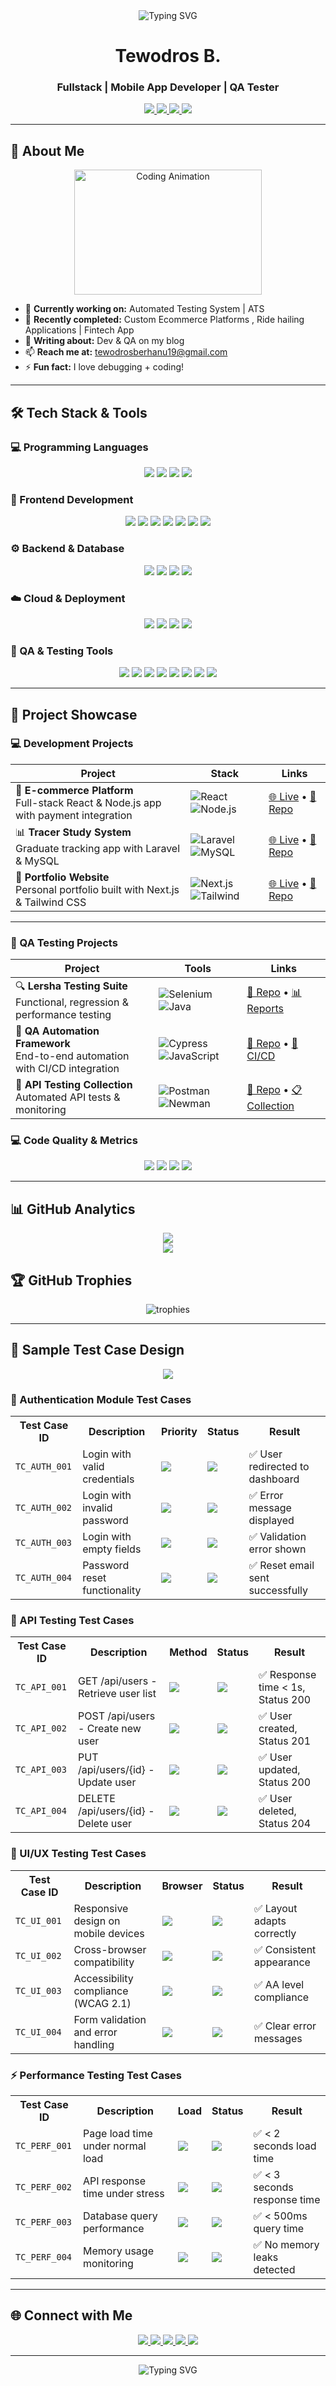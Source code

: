 <!-- Profile README -->

<div align="center">
  <img src="https://readme-typing-svg.herokuapp.com?font=Fira+Code&pause=1000&color=00D4FF&center=true&vCenter=true&width=600&lines=Hello+%F0%9F%91%8B;This+is+Tewodros+Berhanu;Software+Engineer;Fullstack+%7C+Mobile+App+Dev;QA+Tester;Welcome!" alt="Typing SVG" />
</div>


<h1 align="center">Tewodros B.</h1>
<h3 align="center">Fullstack | Mobile App Developer | QA Tester</h3>


 <!-- New -->

<div align="center">

  <!-- Email -->
  <a href="mailto:tewodrosberhanu19@gmail.com">
    <img src="https://img.shields.io/badge/Email-D14836?style=for-the-badge&logo=gmail&logoColor=white" />
  </a>

  <!-- LinkedIn -->
  <a href="https://linkedin.com/in/tewodros-berhanu-953750230/" target="_blank">
    <img src="https://img.shields.io/badge/LinkedIn-0A66C2?style=for-the-badge&logo=linkedin&logoColor=white" />
  </a>

  <!-- Phone -->
  <a href="tel:+251947087598">
    <img src="https://img.shields.io/badge/Phone-25D366?style=for-the-badge&logo=whatsapp&logoColor=white" />
  </a>

  <!-- Portfolio -->
  <a href="https://tewodrosberhanu.com" target="_blank">
    <img src="https://img.shields.io/badge/Portfolio-tewodrosberhanu.com-FF5733?style=for-the-badge&logo=firefox&logoColor=white" />
  </a>

</div>


 

---

## 🌟 About Me

<div align="center">
  <img src="https://github.com/tediyo/tediyo/blob/main/assets/coding.gif" width="300" height="200" alt="Coding Animation" />
</div>

- 🔭 **Currently working on:** Automated Testing System | ATS  
- 👯 **Recently completed:** Custom Ecommerce Platforms , Ride hailing Applications | Fintech App     
- 📝 **Writing about:** Dev & QA on my blog  
- 📫 **Reach me at:** tewodrosberhanu19@gmail.com
- ⚡ **Fun fact:** I love debugging  + coding! 

---

## 🛠️ Tech Stack & Tools

### 💻 Programming Languages
<div align="center">
  <img src="https://img.shields.io/badge/JavaScript-F7DF1E?style=for-the-badge&logo=javascript&logoColor=black" />
  <img src="https://img.shields.io/badge/TypeScript-007ACC?style=for-the-badge&logo=typescript&logoColor=white" />
  <img src="https://img.shields.io/badge/Java-ED8B00?style=for-the-badge&logo=java&logoColor=white" />
  <img src="https://img.shields.io/badge/PHP-777BB4?style=for-the-badge&logo=php&logoColor=white" />
</div>

### 🎨 Frontend Development
<div align="center">
  <img src="https://img.shields.io/badge/React-20232A?style=for-the-badge&logo=react&logoColor=61DAFB" />
  <img src="https://img.shields.io/badge/Next.js-000000?style=for-the-badge&logo=next.js&logoColor=white" />
  <img src="https://img.shields.io/badge/Vue.js-35495E?style=for-the-badge&logo=vue.js&logoColor=4FC08D" />
  <img src="https://img.shields.io/badge/HTML5-E34F26?style=for-the-badge&logo=html5&logoColor=white" />
  <img src="https://img.shields.io/badge/CSS3-1572B6?style=for-the-badge&logo=css3&logoColor=white" />
  <img src="https://img.shields.io/badge/Tailwind_CSS-38B2AC?style=for-the-badge&logo=tailwind-css&logoColor=white" />
  <img src="https://img.shields.io/badge/Bootstrap-563D7C?style=for-the-badge&logo=bootstrap&logoColor=white" />
</div>

### ⚙️ Backend & Database
<div align="center">
  <img src="https://img.shields.io/badge/Node.js-43853D?style=for-the-badge&logo=node.js&logoColor=white" />
  <img src="https://img.shields.io/badge/Laravel-FF2D20?style=for-the-badge&logo=laravel&logoColor=white" />
  <img src="https://img.shields.io/badge/MongoDB-4EA94B?style=for-the-badge&logo=mongodb&logoColor=white" />
  <img src="https://img.shields.io/badge/MySQL-00000F?style=for-the-badge&logo=mysql&logoColor=white" />
</div>

### ☁️ Cloud & Deployment
<div align="center">
  <img src="https://img.shields.io/badge/Netlify-00C7B7?style=for-the-badge&logo=netlify&logoColor=white" />
  <img src="https://img.shields.io/badge/Vercel-000000?style=for-the-badge&logo=vercel&logoColor=white" />
  
  <img src="https://img.shields.io/badge/AWS-232F3E?style=for-the-badge&logo=amazon-aws&logoColor=white" />
  <img src="https://img.shields.io/badge/000webhost-000000?style=for-the-badge&logo=000webhost&logoColor=white" />
</div>

### 🧪 QA & Testing Tools
<div align="center">
<img src="https://img.shields.io/badge/Selenium-43B02A?style=for-the-badge&logo=selenium&logoColor=white" />
<img src="https://img.shields.io/badge/Cypress-17202C?style=for-the-badge&logo=cypress&logoColor=white" />
<img src="https://img.shields.io/badge/Appium-000000?style=for-the-badge&logo=appium&logoColor=white" />
<img src="https://img.shields.io/badge/Postman-FF6C37?style=for-the-badge&logo=postman&logoColor=white" />
<img src="https://img.shields.io/badge/Newman-FF6C37?style=for-the-badge&logo=postman&logoColor=white" />
<img src="https://img.shields.io/badge/Playwright-000000?style=for-the-badge&logo=playwright&logoColor=white" />
<img src="https://img.shields.io/badge/k6-7D4799?style=for-the-badge&logo=k6&logoColor=white" />
<img src="https://img.shields.io/badge/Cucumber-4DC08C?style=for-the-badge&logo=cucumber&logoColor=white" />

</div>

---

## 🚀 Project Showcase  

### 💻 Development Projects  

<div align="center">

| Project | Stack | Links |
|---------|-------|-------|
| 🛒 **E-commerce Platform** <br/> Full-stack React & Node.js app with payment integration | ![React](https://img.shields.io/badge/React-20232A?style=for-the-badge&logo=react&logoColor=61DAFB) ![Node.js](https://img.shields.io/badge/Node.js-43853D?style=for-the-badge&logo=node.js&logoColor=white) | [🌐 Live](https://thedron16.netlify.app) • [📂 Repo](https://github.com/tediyo/ecommerce-platform) |
| 📊 **Tracer Study System** <br/> Graduate tracking app with Laravel & MySQL | ![Laravel](https://img.shields.io/badge/Laravel-FF2D20?style=for-the-badge&logo=laravel&logoColor=white) ![MySQL](https://img.shields.io/badge/MySQL-00000F?style=for-the-badge&logo=mysql&logoColor=white) | [🌐 Live](https://tracerbdr.000webhostapp.com/admin) • [📂 Repo](https://github.com/tediyo/tracer-study) |
| 🎨 **Portfolio Website** <br/> Personal portfolio built with Next.js & Tailwind CSS | ![Next.js](https://img.shields.io/badge/Next.js-000000?style=for-the-badge&logo=next.js&logoColor=white) ![Tailwind](https://img.shields.io/badge/Tailwind-38B2AC?style=for-the-badge&logo=tailwind-css&logoColor=white) | [🌐 Live](https://tediyo.github.io/portfolio) • [📂 Repo](https://github.com/tediyo/portfolio) |

</div>  

---

### 🧪 QA Testing Projects  

<div align="center">

| Project | Tools | Links |
|---------|-------|-------|
| 🔍 **Lersha Testing Suite** <br/> Functional, regression & performance testing | ![Selenium](https://img.shields.io/badge/Selenium-43B02A?style=for-the-badge&logo=selenium&logoColor=white) ![Java](https://img.shields.io/badge/Java-ED8B00?style=for-the-badge&logo=java&logoColor=white) | [📂 Repo](https://github.com/tediyo/lersha-testing) • [📊 Reports](https://github.com/tediyo/lersha-testing/blob/main/test-reports) |
| 🤖 **QA Automation Framework** <br/> End-to-end automation with CI/CD integration | ![Cypress](https://img.shields.io/badge/Cypress-17202C?style=for-the-badge&logo=cypress&logoColor=white) ![JavaScript](https://img.shields.io/badge/JavaScript-F7DF1E?style=for-the-badge&logo=javascript&logoColor=black) | [📂 Repo](https://github.com/tediyo/qa-automation-suite) • [🔄 CI/CD](https://github.com/tediyo/qa-automation-suite/actions) |
| 🔌 **API Testing Collection** <br/> Automated API tests & monitoring | ![Postman](https://img.shields.io/badge/Postman-FF6C37?style=for-the-badge&logo=postman&logoColor=white) ![Newman](https://img.shields.io/badge/Newman-FF6C37?style=for-the-badge&logo=postman&logoColor=white) | [📂 Repo](https://github.com/tediyo/api-testing-postman) • [📋 Collection](https://github.com/tediyo/api-testing-postman/blob/main/collection) |

</div>








### 💻 Code Quality & Metrics

<div align="center">
  <img src="https://img.shields.io/badge/Code%20Coverage-95%25-brightgreen?style=for-the-badge&logo=codecov&logoColor=white" />
  <img src="https://img.shields.io/badge/Code%20Quality-A%20Grade-green?style=for-the-badge&logo=sonarqube&logoColor=white" />
  <img src="https://img.shields.io/badge/Performance-Lighthouse%2095+-blue?style=for-the-badge&logo=lighthouse&logoColor=white" />
  <img src="https://img.shields.io/badge/Accessibility-WCAG%20AA-green?style=for-the-badge&logo=accessibility&logoColor=white" />
</div>

---

## 📊 GitHub Analytics

<div align="center">
  <img src="https://github-readme-activity-graph.vercel.app/graph?username=tediyo&theme=tokyo-night&hide_border=true&area=true&custom_title=My%20Contributions%20This%20Year&radius=16" />
</div> 

 <div align="center">
  <!-- <img src="https://github-readme-stats.vercel.app/api?username=tediyo&show_icons=true&count_private=true&include_all_commits=true&theme=tokyonight&hide_border=true&custom_title=My%20GitHub%20Stats" /> -->
  <img src="https://github-readme-streak-stats.herokuapp.com/?user=tediyo&theme=tokyonight&hide_border=true&stroke=0000&background=0D1117&ring=5BCDEC&fire=5BCDEC&currStreakNum=5BCDEC&sideNums=5BCDEC&currStreakLabel=5BCDEC&sideLabels=5BCDEC&dates=5BCDEC" />
</div>

<!-- <div align="center">
  <img src="https://raw.githubusercontent.com/tediyo/tediyo/main/github-metrics.svg" alt="GitHub Metrics" />
</div> -->
<!-- <div align="center">
  <img src="https://raw.githubusercontent.com/tediyo/tediyo/main/github-metrics.svg" alt="GitHub Metrics" />
</div> -->


<!-- <div align="center">
  <img src="https://github-readme-stats.vercel.app/api/top-langs?username=tediyo&show_icons=true&locale=en&layout=compact&theme=tokyonight&hide_border=true&custom_title=Most%20Used%20Languages&exclude=html,css,scss,markdown,json,yaml,xml,svg,tsx,jsx,less,sass,stylus,handlebars,ejs,htm,asp,aspx,php,blade" />
</div> -->

## 🏆 GitHub Trophies

<div align="center">
  <img src="https://github-profile-trophy.vercel.app/?username=tediyo&theme=radical&no-frame=false&no-bg=false&margin-w=4&row=2&column=4" alt="trophies" />
</div>

---

## 📝 Sample Test Case Design

<div align="center">
  <img src="https://img.shields.io/badge/Test%20Cases-Professional%20Format-blue?style=for-the-badge&logo=testcafe" />
</div>

### 🔐 Authentication Module Test Cases

<table align="center">
  <tr>
    <th>Test Case ID</th>
    <th>Description</th>
    <th>Priority</th>
    <th>Status</th>
    <th>Result</th>
  </tr>
  <tr>
    <td><code>TC_AUTH_001</code></td>
    <td>Login with valid credentials</td>
    <td><img src="https://img.shields.io/badge/Priority-High-red?style=flat-square" /></td>
    <td><img src="https://img.shields.io/badge/Status-Pass-brightgreen?style=flat-square" /></td>
    <td>✅ User redirected to dashboard</td>
  </tr>
  <tr>
    <td><code>TC_AUTH_002</code></td>
    <td>Login with invalid password</td>
    <td><img src="https://img.shields.io/badge/Priority-High-red?style=flat-square" /></td>
    <td><img src="https://img.shields.io/badge/Status-Pass-brightgreen?style=flat-square" /></td>
    <td>✅ Error message displayed</td>
  </tr>
  <tr>
    <td><code>TC_AUTH_003</code></td>
    <td>Login with empty fields</td>
    <td><img src="https://img.shields.io/badge/Priority-Medium-orange?style=flat-square" /></td>
    <td><img src="https://img.shields.io/badge/Status-Pass-brightgreen?style=flat-square" /></td>
    <td>✅ Validation error shown</td>
  </tr>
  <tr>
    <td><code>TC_AUTH_004</code></td>
    <td>Password reset functionality</td>
    <td><img src="https://img.shields.io/badge/Priority-Medium-orange?style=flat-square" /></td>
    <td><img src="https://img.shields.io/badge/Status-Pass-brightgreen?style=flat-square" /></td>
    <td>✅ Reset email sent successfully</td>
  </tr>
</table>

### 🔌 API Testing Test Cases

<table align="center">
  <tr>
    <th>Test Case ID</th>
    <th>Description</th>
    <th>Method</th>
    <th>Status</th>
    <th>Result</th>
  </tr>
  <tr>
    <td><code>TC_API_001</code></td>
    <td>GET /api/users - Retrieve user list</td>
    <td><img src="https://img.shields.io/badge/Method-GET-green?style=flat-square" /></td>
    <td><img src="https://img.shields.io/badge/Status-Pass-brightgreen?style=flat-square" /></td>
    <td>✅ Response time < 1s, Status 200</td>
  </tr>
  <tr>
    <td><code>TC_API_002</code></td>
    <td>POST /api/users - Create new user</td>
    <td><img src="https://img.shields.io/badge/Method-POST-blue?style=flat-square" /></td>
    <td><img src="https://img.shields.io/badge/Status-Pass-brightgreen?style=flat-square" /></td>
    <td>✅ User created, Status 201</td>
  </tr>
  <tr>
    <td><code>TC_API_003</code></td>
    <td>PUT /api/users/{id} - Update user</td>
    <td><img src="https://img.shields.io/badge/Method-PUT-yellow?style=flat-square" /></td>
    <td><img src="https://img.shields.io/badge/Status-Pass-brightgreen?style=flat-square" /></td>
    <td>✅ User updated, Status 200</td>
  </tr>
  <tr>
    <td><code>TC_API_004</code></td>
    <td>DELETE /api/users/{id} - Delete user</td>
    <td><img src="https://img.shields.io/badge/Method-DELETE-red?style=flat-square" /></td>
    <td><img src="https://img.shields.io/badge/Status-Pass-brightgreen?style=flat-square" /></td>
    <td>✅ User deleted, Status 204</td>
  </tr>
</table>

### 🎨 UI/UX Testing Test Cases

<table align="center">
  <tr>
    <th>Test Case ID</th>
    <th>Description</th>
    <th>Browser</th>
    <th>Status</th>
    <th>Result</th>
  </tr>
  <tr>
    <td><code>TC_UI_001</code></td>
    <td>Responsive design on mobile devices</td>
    <td><img src="https://img.shields.io/badge/Browser-Chrome-blue?style=flat-square" /></td>
    <td><img src="https://img.shields.io/badge/Status-Pass-brightgreen?style=flat-square" /></td>
    <td>✅ Layout adapts correctly</td>
  </tr>
  <tr>
    <td><code>TC_UI_002</code></td>
    <td>Cross-browser compatibility</td>
    <td><img src="https://img.shields.io/badge/Browser-Firefox-orange?style=flat-square" /></td>
    <td><img src="https://img.shields.io/badge/Status-Pass-brightgreen?style=flat-square" /></td>
    <td>✅ Consistent appearance</td>
  </tr>
  <tr>
    <td><code>TC_UI_003</code></td>
    <td>Accessibility compliance (WCAG 2.1)</td>
    <td><img src="https://img.shields.io/badge/Browser-All-green?style=flat-square" /></td>
    <td><img src="https://img.shields.io/badge/Status-Pass-brightgreen?style=flat-square" /></td>
    <td>✅ AA level compliance</td>
  </tr>
  <tr>
    <td><code>TC_UI_004</code></td>
    <td>Form validation and error handling</td>
    <td><img src="https://img.shields.io/badge/Browser-Edge-blue?style=flat-square" /></td>
    <td><img src="https://img.shields.io/badge/Status-Pass-brightgreen?style=flat-square" /></td>
    <td>✅ Clear error messages</td>
  </tr>
</table>

### ⚡ Performance Testing Test Cases

<table align="center">
  <tr>
    <th>Test Case ID</th>
    <th>Description</th>
    <th>Load</th>
    <th>Status</th>
    <th>Result</th>
  </tr>
  <tr>
    <td><code>TC_PERF_001</code></td>
    <td>Page load time under normal load</td>
    <td><img src="https://img.shields.io/badge/Load-100%20Users-green?style=flat-square" /></td>
    <td><img src="https://img.shields.io/badge/Status-Pass-brightgreen?style=flat-square" /></td>
    <td>✅ < 2 seconds load time</td>
  </tr>
  <tr>
    <td><code>TC_PERF_002</code></td>
    <td>API response time under stress</td>
    <td><img src="https://img.shields.io/badge/Load-1000%20Users-red?style=flat-square" /></td>
    <td><img src="https://img.shields.io/badge/Status-Pass-brightgreen?style=flat-square" /></td>
    <td>✅ < 3 seconds response time</td>
  </tr>
  <tr>
    <td><code>TC_PERF_003</code></td>
    <td>Database query performance</td>
    <td><img src="https://img.shields.io/badge/Load-500%20Concurrent-yellow?style=flat-square" /></td>
    <td><img src="https://img.shields.io/badge/Status-Pass-brightgreen?style=flat-square" /></td>
    <td>✅ < 500ms query time</td>
  </tr>
  <tr>
    <td><code>TC_PERF_004</code></td>
    <td>Memory usage monitoring</td>
    <td><img src="https://img.shields.io/badge/Load-24%20Hours-blue?style=flat-square" /></td>
    <td><img src="https://img.shields.io/badge/Status-Pass-brightgreen?style=flat-square" /></td>
    <td>✅ No memory leaks detected</td>
  </tr>
</table>

---

## 🌐 Connect with Me

<div align="center">
  <a href="https://dev.to/thedron16" target="_blank">
    <img src="https://img.shields.io/badge/Dev.to-0A0A0A?style=for-the-badge&logo=dev.to&logoColor=white" />
  </a>
  <a href="https://linkedin.com/in/tewodros-berhanu-953750230/" target="_blank">
    <img src="https://img.shields.io/badge/LinkedIn-0077B5?style=for-the-badge&logo=linkedin&logoColor=white" />
  </a>
  <a href="https://instagram.com/thedron_16" target="_blank">
    <img src="https://img.shields.io/badge/Instagram-E4405F?style=for-the-badge&logo=instagram&logoColor=white" />
  </a>
  <a href="mailto:tewodrosberhanu19@gmail.com">
    <img src="https://img.shields.io/badge/Gmail-D14836?style=for-the-badge&logo=gmail&logoColor=white" />
  </a>
  <a href="tel:+251947087598">
    <img src="https://img.shields.io/badge/Phone-%2B251947087598-25D366?style=for-the-badge&logo=telephone&logoColor=white" />
  </a>
</div>


---

<div align="center">
  <img src="https://readme-typing-svg.herokuapp.com?font=Fira+Code&pause=1000&color=00D4FF&center=true&vCenter=true&width=435&lines=Thanks+for+visiting!+%F0%9F%99%8F;Let's+connect+and+collaborate!;Happy+Coding!;Happy+Testing!+%F0%9F%8E%89" alt="Typing SVG" />
</div>

<!-- <div align="center">
  <img src="https://raw.githubusercontent.com/tediyo/tediyo/main/github-metrics.svg" alt="GitHub Metrics" />
</div> -->


<!-- Last updated: Tue Sep  9 10:52:44 UTC 2025 -->

<!-- Last updated: Tue Sep  9 10:59:45 UTC 2025 -->

<!-- Last updated: Tue Sep  9 11:02:12 UTC 2025 -->

<!-- Last updated: Tue Sep  9 11:03:53 UTC 2025 -->

<!-- Last updated: Tue Sep  9 11:04:44 UTC 2025 -->

<!-- Last updated: Tue Sep  9 11:12:48 UTC 2025 -->

<!-- Last updated: Tue Sep  9 11:14:03 UTC 2025 -->

<!-- Last updated: Tue Sep  9 11:16:08 UTC 2025 -->

<!-- Last updated: Tue Sep  9 13:12:18 UTC 2025 -->

<!-- Last updated: Tue Sep  9 13:46:59 UTC 2025 -->

<!-- Last updated: Tue Sep  9 14:13:52 UTC 2025 -->

<!-- Last updated: Tue Sep  9 14:40:48 UTC 2025 -->

<!-- Last updated: Tue Sep  9 15:16:45 UTC 2025 -->

<!-- Last updated: Tue Sep  9 15:40:30 UTC 2025 -->

<!-- Last updated: Tue Sep  9 16:19:02 UTC 2025 -->

<!-- Last updated: Tue Sep  9 16:45:14 UTC 2025 -->

<!-- Last updated: Tue Sep  9 17:13:13 UTC 2025 -->

<!-- Last updated: Tue Sep  9 17:36:31 UTC 2025 -->

<!-- Last updated: Tue Sep  9 18:18:46 UTC 2025 -->

<!-- Last updated: Tue Sep  9 18:43:17 UTC 2025 -->

<!-- Last updated: Tue Sep  9 19:11:52 UTC 2025 -->

<!-- Last updated: Tue Sep  9 19:35:51 UTC 2025 -->

<!-- Last updated: Tue Sep  9 20:16:27 UTC 2025 -->

<!-- Last updated: Tue Sep  9 20:37:51 UTC 2025 -->

<!-- Last updated: Tue Sep  9 21:12:48 UTC 2025 -->

<!-- Last updated: Tue Sep  9 21:35:22 UTC 2025 -->

<!-- Last updated: Tue Sep  9 22:13:22 UTC 2025 -->

<!-- Last updated: Tue Sep  9 22:37:08 UTC 2025 -->

<!-- Last updated: Tue Sep  9 23:12:50 UTC 2025 -->

<!-- Last updated: Tue Sep  9 23:35:57 UTC 2025 -->

<!-- Last updated: Wed Sep 10 01:08:37 UTC 2025 -->

<!-- Last updated: Wed Sep 10 02:39:15 UTC 2025 -->

<!-- Last updated: Wed Sep 10 03:24:15 UTC 2025 -->

<!-- Last updated: Wed Sep 10 03:43:32 UTC 2025 -->

<!-- Last updated: Wed Sep 10 04:17:49 UTC 2025 -->

<!-- Last updated: Wed Sep 10 04:39:58 UTC 2025 -->

<!-- Last updated: Wed Sep 10 05:14:39 UTC 2025 -->

<!-- Last updated: Wed Sep 10 05:38:05 UTC 2025 -->

<!-- Last updated: Wed Sep 10 06:22:35 UTC 2025 -->

<!-- Last updated: Wed Sep 10 06:47:07 UTC 2025 -->

<!-- Last updated: Wed Sep 10 07:14:31 UTC 2025 -->

<!-- Last updated: Wed Sep 10 07:36:48 UTC 2025 -->

<!-- Last updated: Wed Sep 10 08:20:20 UTC 2025 -->

<!-- Last updated: Wed Sep 10 08:44:48 UTC 2025 -->

<!-- Last updated: Wed Sep 10 09:16:03 UTC 2025 -->

<!-- Last updated: Wed Sep 10 09:38:05 UTC 2025 -->

<!-- Last updated: Wed Sep 10 10:15:32 UTC 2025 -->

<!-- Last updated: Wed Sep 10 10:40:10 UTC 2025 -->

<!-- Last updated: Wed Sep 10 11:12:25 UTC 2025 -->

<!-- Last updated: Wed Sep 10 11:35:58 UTC 2025 -->

<!-- Last updated: Wed Sep 10 12:30:16 UTC 2025 -->

<!-- Last updated: Wed Sep 10 13:23:20 UTC 2025 -->

<!-- Last updated: Wed Sep 10 13:41:20 UTC 2025 -->

<!-- Last updated: Wed Sep 10 14:14:32 UTC 2025 -->

<!-- Last updated: Wed Sep 10 14:39:52 UTC 2025 -->

<!-- Last updated: Wed Sep 10 15:15:27 UTC 2025 -->

<!-- Last updated: Wed Sep 10 15:38:07 UTC 2025 -->

<!-- Last updated: Wed Sep 10 16:18:45 UTC 2025 -->

<!-- Last updated: Wed Sep 10 16:43:56 UTC 2025 -->

<!-- Last updated: Wed Sep 10 17:12:45 UTC 2025 -->

<!-- Last updated: Wed Sep 10 17:37:22 UTC 2025 -->

<!-- Last updated: Wed Sep 10 18:21:13 UTC 2025 -->

<!-- Last updated: Wed Sep 10 18:45:42 UTC 2025 -->

<!-- Last updated: Wed Sep 10 19:11:54 UTC 2025 -->

<!-- Last updated: Wed Sep 10 19:35:34 UTC 2025 -->

<!-- Last updated: Wed Sep 10 20:16:36 UTC 2025 -->

<!-- Last updated: Wed Sep 10 20:38:32 UTC 2025 -->

<!-- Last updated: Wed Sep 10 21:12:53 UTC 2025 -->

<!-- Last updated: Wed Sep 10 21:35:19 UTC 2025 -->

<!-- Last updated: Wed Sep 10 22:13:48 UTC 2025 -->

<!-- Last updated: Wed Sep 10 22:37:38 UTC 2025 -->

<!-- Last updated: Wed Sep 10 23:13:50 UTC 2025 -->

<!-- Last updated: Wed Sep 10 23:35:23 UTC 2025 -->

<!-- Last updated: Thu Sep 11 01:10:08 UTC 2025 -->

<!-- Last updated: Thu Sep 11 02:43:46 UTC 2025 -->

<!-- Last updated: Thu Sep 11 03:29:38 UTC 2025 -->

<!-- Last updated: Thu Sep 11 03:49:31 UTC 2025 -->

<!-- Last updated: Thu Sep 11 04:18:25 UTC 2025 -->

<!-- Last updated: Thu Sep 11 04:41:20 UTC 2025 -->

<!-- Last updated: Thu Sep 11 05:15:14 UTC 2025 -->

<!-- Last updated: Thu Sep 11 05:38:21 UTC 2025 -->

<!-- Last updated: Thu Sep 11 06:22:58 UTC 2025 -->

<!-- Last updated: Thu Sep 11 06:47:09 UTC 2025 -->

<!-- Last updated: Thu Sep 11 07:14:42 UTC 2025 -->

<!-- Last updated: Thu Sep 11 07:36:03 UTC 2025 -->

<!-- Last updated: Thu Sep 11 08:20:01 UTC 2025 -->

<!-- Last updated: Thu Sep 11 08:43:26 UTC 2025 -->

<!-- Last updated: Thu Sep 11 09:15:45 UTC 2025 -->

<!-- Last updated: Thu Sep 11 09:37:42 UTC 2025 -->

<!-- Last updated: Thu Sep 11 10:15:17 UTC 2025 -->

<!-- Last updated: Thu Sep 11 10:39:38 UTC 2025 -->

<!-- Last updated: Thu Sep 11 11:12:10 UTC 2025 -->

<!-- Last updated: Thu Sep 11 11:36:06 UTC 2025 -->

<!-- Last updated: Thu Sep 11 12:29:41 UTC 2025 -->

<!-- Last updated: Thu Sep 11 13:03:17 UTC 2025 -->

<!-- Last updated: Thu Sep 11 13:38:59 UTC 2025 -->

<!-- Last updated: Thu Sep 11 14:15:21 UTC 2025 -->

<!-- Last updated: Thu Sep 11 14:40:04 UTC 2025 -->

<!-- Last updated: Thu Sep 11 15:15:04 UTC 2025 -->

<!-- Last updated: Thu Sep 11 15:36:41 UTC 2025 -->

<!-- Last updated: Thu Sep 11 16:18:26 UTC 2025 -->

<!-- Last updated: Thu Sep 11 16:40:55 UTC 2025 -->

<!-- Last updated: Thu Sep 11 17:12:31 UTC 2025 -->

<!-- Last updated: Thu Sep 11 17:35:00 UTC 2025 -->

<!-- Last updated: Thu Sep 11 18:18:41 UTC 2025 -->

<!-- Last updated: Thu Sep 11 18:43:26 UTC 2025 -->

<!-- Last updated: Thu Sep 11 19:11:09 UTC 2025 -->

<!-- Last updated: Thu Sep 11 19:35:35 UTC 2025 -->

<!-- Last updated: Thu Sep 11 20:12:56 UTC 2025 -->

<!-- Last updated: Thu Sep 11 20:35:43 UTC 2025 -->

<!-- Last updated: Thu Sep 11 21:12:24 UTC 2025 -->

<!-- Last updated: Thu Sep 11 21:35:30 UTC 2025 -->

<!-- Last updated: Thu Sep 11 22:13:51 UTC 2025 -->

<!-- Last updated: Thu Sep 11 22:36:50 UTC 2025 -->

<!-- Last updated: Thu Sep 11 23:14:06 UTC 2025 -->

<!-- Last updated: Thu Sep 11 23:35:19 UTC 2025 -->

<!-- Last updated: Fri Sep 12 01:06:57 UTC 2025 -->

<!-- Last updated: Fri Sep 12 02:38:27 UTC 2025 -->

<!-- Last updated: Fri Sep 12 03:23:55 UTC 2025 -->

<!-- Last updated: Fri Sep 12 03:42:23 UTC 2025 -->

<!-- Last updated: Fri Sep 12 04:17:31 UTC 2025 -->

<!-- Last updated: Fri Sep 12 04:39:55 UTC 2025 -->

<!-- Last updated: Fri Sep 12 05:14:33 UTC 2025 -->

<!-- Last updated: Fri Sep 12 05:38:03 UTC 2025 -->

<!-- Last updated: Fri Sep 12 06:22:31 UTC 2025 -->

<!-- Last updated: Fri Sep 12 06:46:12 UTC 2025 -->

<!-- Last updated: Fri Sep 12 07:14:07 UTC 2025 -->

<!-- Last updated: Fri Sep 12 07:35:19 UTC 2025 -->

<!-- Last updated: Fri Sep 12 08:19:11 UTC 2025 -->

<!-- Last updated: Fri Sep 12 08:43:51 UTC 2025 -->

<!-- Last updated: Fri Sep 12 09:15:24 UTC 2025 -->

<!-- Last updated: Fri Sep 12 09:37:12 UTC 2025 -->

<!-- Last updated: Fri Sep 12 10:16:14 UTC 2025 -->

<!-- Last updated: Fri Sep 12 10:39:56 UTC 2025 -->

<!-- Last updated: Fri Sep 12 11:12:08 UTC 2025 -->

<!-- Last updated: Fri Sep 12 11:35:48 UTC 2025 -->

<!-- Last updated: Fri Sep 12 12:29:33 UTC 2025 -->

<!-- Last updated: Fri Sep 12 13:01:51 UTC 2025 -->

<!-- Last updated: Fri Sep 12 13:40:45 UTC 2025 -->

<!-- Last updated: Fri Sep 12 14:14:25 UTC 2025 -->

<!-- Last updated: Fri Sep 12 14:39:35 UTC 2025 -->

<!-- Last updated: Fri Sep 12 15:14:26 UTC 2025 -->

<!-- Last updated: Fri Sep 12 15:36:02 UTC 2025 -->

<!-- Last updated: Fri Sep 12 16:14:49 UTC 2025 -->

<!-- Last updated: Fri Sep 12 16:40:25 UTC 2025 -->

<!-- Last updated: Fri Sep 12 17:12:38 UTC 2025 -->

<!-- Last updated: Fri Sep 12 17:36:20 UTC 2025 -->

<!-- Last updated: Fri Sep 12 18:18:27 UTC 2025 -->

<!-- Last updated: Fri Sep 12 18:42:00 UTC 2025 -->

<!-- Last updated: Fri Sep 12 19:11:26 UTC 2025 -->

<!-- Last updated: Fri Sep 12 19:35:55 UTC 2025 -->

<!-- Last updated: Fri Sep 12 20:16:08 UTC 2025 -->

<!-- Last updated: Fri Sep 12 20:36:49 UTC 2025 -->

<!-- Last updated: Fri Sep 12 21:12:24 UTC 2025 -->

<!-- Last updated: Fri Sep 12 21:35:13 UTC 2025 -->

<!-- Last updated: Fri Sep 12 22:13:10 UTC 2025 -->

<!-- Last updated: Fri Sep 12 22:37:06 UTC 2025 -->

<!-- Last updated: Fri Sep 12 23:13:01 UTC 2025 -->

<!-- Last updated: Fri Sep 12 23:36:19 UTC 2025 -->

<!-- Last updated: Sat Sep 13 01:04:14 UTC 2025 -->

<!-- Last updated: Sat Sep 13 02:31:49 UTC 2025 -->

<!-- Last updated: Sat Sep 13 03:18:11 UTC 2025 -->

<!-- Last updated: Sat Sep 13 03:38:24 UTC 2025 -->

<!-- Last updated: Sat Sep 13 04:16:36 UTC 2025 -->

<!-- Last updated: Sat Sep 13 04:39:03 UTC 2025 -->

<!-- Last updated: Sat Sep 13 05:13:11 UTC 2025 -->

<!-- Last updated: Sat Sep 13 05:36:44 UTC 2025 -->

<!-- Last updated: Sat Sep 13 06:19:39 UTC 2025 -->

<!-- Last updated: Sat Sep 13 06:42:27 UTC 2025 -->

<!-- Last updated: Sat Sep 13 07:12:10 UTC 2025 -->

<!-- Last updated: Sat Sep 13 07:35:30 UTC 2025 -->

<!-- Last updated: Sat Sep 13 08:17:15 UTC 2025 -->

<!-- Last updated: Sat Sep 13 08:39:30 UTC 2025 -->

<!-- Last updated: Sat Sep 13 09:13:15 UTC 2025 -->

<!-- Last updated: Sat Sep 13 09:35:03 UTC 2025 -->

<!-- Last updated: Sat Sep 13 10:13:25 UTC 2025 -->

<!-- Last updated: Sat Sep 13 10:36:34 UTC 2025 -->

<!-- Last updated: Sat Sep 13 11:10:35 UTC 2025 -->

<!-- Last updated: Sat Sep 13 11:35:55 UTC 2025 -->

<!-- Last updated: Sat Sep 13 12:26:54 UTC 2025 -->

<!-- Last updated: Sat Sep 13 12:56:35 UTC 2025 -->

<!-- Last updated: Sat Sep 13 13:19:35 UTC 2025 -->

<!-- Last updated: Sat Sep 13 13:35:28 UTC 2025 -->

<!-- Last updated: Sat Sep 13 14:11:12 UTC 2025 -->

<!-- Last updated: Sat Sep 13 14:34:55 UTC 2025 -->

<!-- Last updated: Sat Sep 13 15:12:17 UTC 2025 -->

<!-- Last updated: Sat Sep 13 15:34:55 UTC 2025 -->

<!-- Last updated: Sat Sep 13 16:15:38 UTC 2025 -->

<!-- Last updated: Sat Sep 13 16:37:42 UTC 2025 -->

<!-- Last updated: Sat Sep 13 17:10:46 UTC 2025 -->

<!-- Last updated: Sat Sep 13 17:35:06 UTC 2025 -->

<!-- Last updated: Sat Sep 13 18:17:47 UTC 2025 -->

<!-- Last updated: Sat Sep 13 18:40:20 UTC 2025 -->

<!-- Last updated: Sat Sep 13 19:10:17 UTC 2025 -->

<!-- Last updated: Sat Sep 13 19:35:09 UTC 2025 -->

<!-- Last updated: Sat Sep 13 20:13:58 UTC 2025 -->

<!-- Last updated: Sat Sep 13 20:34:55 UTC 2025 -->

<!-- Last updated: Sat Sep 13 21:11:43 UTC 2025 -->

<!-- Last updated: Sat Sep 13 21:35:26 UTC 2025 -->

<!-- Last updated: Sat Sep 13 22:12:08 UTC 2025 -->

<!-- Last updated: Sat Sep 13 22:35:57 UTC 2025 -->

<!-- Last updated: Sat Sep 13 23:12:25 UTC 2025 -->

<!-- Last updated: Sat Sep 13 23:35:47 UTC 2025 -->

<!-- Last updated: Sun Sep 14 01:13:58 UTC 2025 -->

<!-- Last updated: Sun Sep 14 02:45:46 UTC 2025 -->

<!-- Last updated: Sun Sep 14 03:30:14 UTC 2025 -->

<!-- Last updated: Sun Sep 14 04:17:26 UTC 2025 -->

<!-- Last updated: Sun Sep 14 04:39:23 UTC 2025 -->

<!-- Last updated: Sun Sep 14 05:13:24 UTC 2025 -->

<!-- Last updated: Sun Sep 14 05:36:43 UTC 2025 -->

<!-- Last updated: Sun Sep 14 06:20:04 UTC 2025 -->

<!-- Last updated: Sun Sep 14 06:43:45 UTC 2025 -->

<!-- Last updated: Sun Sep 14 07:13:13 UTC 2025 -->

<!-- Last updated: Sun Sep 14 07:35:41 UTC 2025 -->

<!-- Last updated: Sun Sep 14 08:17:38 UTC 2025 -->

<!-- Last updated: Sun Sep 14 08:39:34 UTC 2025 -->

<!-- Last updated: Sun Sep 14 09:13:17 UTC 2025 -->

<!-- Last updated: Sun Sep 14 09:35:45 UTC 2025 -->

<!-- Last updated: Sun Sep 14 10:12:55 UTC 2025 -->

<!-- Last updated: Sun Sep 14 10:35:58 UTC 2025 -->

<!-- Last updated: Sun Sep 14 11:10:22 UTC 2025 -->

<!-- Last updated: Sun Sep 14 11:35:15 UTC 2025 -->

<!-- Last updated: Sun Sep 14 12:26:32 UTC 2025 -->

<!-- Last updated: Sun Sep 14 12:55:33 UTC 2025 -->

<!-- Last updated: Sun Sep 14 13:17:33 UTC 2025 -->

<!-- Last updated: Sun Sep 14 13:34:44 UTC 2025 -->

<!-- Last updated: Sun Sep 14 14:11:53 UTC 2025 -->

<!-- Last updated: Sun Sep 14 14:35:29 UTC 2025 -->

<!-- Last updated: Sun Sep 14 15:12:57 UTC 2025 -->

<!-- Last updated: Sun Sep 14 15:34:49 UTC 2025 -->

<!-- Last updated: Sun Sep 14 16:15:32 UTC 2025 -->

<!-- Last updated: Sun Sep 14 16:37:46 UTC 2025 -->

<!-- Last updated: Sun Sep 14 17:11:14 UTC 2025 -->

<!-- Last updated: Sun Sep 14 17:35:19 UTC 2025 -->

<!-- Last updated: Sun Sep 14 18:18:33 UTC 2025 -->

<!-- Last updated: Sun Sep 14 18:40:54 UTC 2025 -->

<!-- Last updated: Sun Sep 14 19:10:25 UTC 2025 -->

<!-- Last updated: Sun Sep 14 19:35:17 UTC 2025 -->

<!-- Last updated: Sun Sep 14 20:14:22 UTC 2025 -->

<!-- Last updated: Sun Sep 14 20:35:25 UTC 2025 -->

<!-- Last updated: Sun Sep 14 21:11:52 UTC 2025 -->

<!-- Last updated: Sun Sep 14 21:35:43 UTC 2025 -->

<!-- Last updated: Sun Sep 14 22:13:00 UTC 2025 -->

<!-- Last updated: Sun Sep 14 22:36:42 UTC 2025 -->

<!-- Last updated: Sun Sep 14 23:12:47 UTC 2025 -->

<!-- Last updated: Sun Sep 14 23:35:41 UTC 2025 -->

<!-- Last updated: Mon Sep 15 01:14:10 UTC 2025 -->

<!-- Last updated: Mon Sep 15 02:50:37 UTC 2025 -->

<!-- Last updated: Mon Sep 15 03:36:50 UTC 2025 -->

<!-- Last updated: Mon Sep 15 04:18:50 UTC 2025 -->

<!-- Last updated: Mon Sep 15 04:42:32 UTC 2025 -->

<!-- Last updated: Mon Sep 15 05:15:27 UTC 2025 -->

<!-- Last updated: Mon Sep 15 05:39:29 UTC 2025 -->

<!-- Last updated: Mon Sep 15 06:24:22 UTC 2025 -->

<!-- Last updated: Mon Sep 15 06:49:55 UTC 2025 -->

<!-- Last updated: Mon Sep 15 07:16:10 UTC 2025 -->

<!-- Last updated: Mon Sep 15 07:37:33 UTC 2025 -->

<!-- Last updated: Mon Sep 15 08:20:37 UTC 2025 -->

<!-- Last updated: Mon Sep 15 08:45:02 UTC 2025 -->

<!-- Last updated: Mon Sep 15 09:18:13 UTC 2025 -->

<!-- Last updated: Mon Sep 15 09:40:20 UTC 2025 -->

<!-- Last updated: Mon Sep 15 10:16:33 UTC 2025 -->

<!-- Last updated: Mon Sep 15 10:41:31 UTC 2025 -->

<!-- Last updated: Mon Sep 15 11:12:48 UTC 2025 -->

<!-- Last updated: Mon Sep 15 11:36:13 UTC 2025 -->

<!-- Last updated: Mon Sep 15 12:31:30 UTC 2025 -->

<!-- Last updated: Mon Sep 15 13:24:26 UTC 2025 -->

<!-- Last updated: Mon Sep 15 13:41:19 UTC 2025 -->

<!-- Last updated: Mon Sep 15 14:15:50 UTC 2025 -->

<!-- Last updated: Mon Sep 15 14:39:32 UTC 2025 -->

<!-- Last updated: Mon Sep 15 15:16:53 UTC 2025 -->

<!-- Last updated: Mon Sep 15 15:38:42 UTC 2025 -->

<!-- Last updated: Mon Sep 15 16:18:48 UTC 2025 -->

<!-- Last updated: Mon Sep 15 16:44:14 UTC 2025 -->

<!-- Last updated: Mon Sep 15 17:13:07 UTC 2025 -->

<!-- Last updated: Mon Sep 15 17:37:39 UTC 2025 -->

<!-- Last updated: Mon Sep 15 18:21:52 UTC 2025 -->

<!-- Last updated: Mon Sep 15 18:46:09 UTC 2025 -->

<!-- Last updated: Mon Sep 15 19:11:40 UTC 2025 -->

<!-- Last updated: Mon Sep 15 19:36:01 UTC 2025 -->

<!-- Last updated: Mon Sep 15 20:16:18 UTC 2025 -->

<!-- Last updated: Mon Sep 15 20:37:45 UTC 2025 -->

<!-- Last updated: Mon Sep 15 21:13:15 UTC 2025 -->

<!-- Last updated: Mon Sep 15 21:35:08 UTC 2025 -->

<!-- Last updated: Mon Sep 15 22:13:23 UTC 2025 -->

<!-- Last updated: Mon Sep 15 22:37:30 UTC 2025 -->

<!-- Last updated: Mon Sep 15 23:13:02 UTC 2025 -->

<!-- Last updated: Mon Sep 15 23:35:56 UTC 2025 -->

<!-- Last updated: Tue Sep 16 01:08:18 UTC 2025 -->

<!-- Last updated: Tue Sep 16 02:39:45 UTC 2025 -->

<!-- Last updated: Tue Sep 16 03:26:09 UTC 2025 -->

<!-- Last updated: Tue Sep 16 03:44:52 UTC 2025 -->

<!-- Last updated: Tue Sep 16 04:17:53 UTC 2025 -->

<!-- Last updated: Tue Sep 16 04:40:23 UTC 2025 -->

<!-- Last updated: Tue Sep 16 05:14:50 UTC 2025 -->

<!-- Last updated: Tue Sep 16 05:38:33 UTC 2025 -->

<!-- Last updated: Tue Sep 16 06:22:55 UTC 2025 -->

<!-- Last updated: Tue Sep 16 06:48:01 UTC 2025 -->

<!-- Last updated: Tue Sep 16 07:15:06 UTC 2025 -->

<!-- Last updated: Tue Sep 16 07:36:53 UTC 2025 -->

<!-- Last updated: Tue Sep 16 08:20:56 UTC 2025 -->

<!-- Last updated: Tue Sep 16 08:45:13 UTC 2025 -->

<!-- Last updated: Tue Sep 16 09:16:35 UTC 2025 -->

<!-- Last updated: Tue Sep 16 09:39:44 UTC 2025 -->

<!-- Last updated: Tue Sep 16 10:15:57 UTC 2025 -->

<!-- Last updated: Tue Sep 16 10:40:57 UTC 2025 -->

<!-- Last updated: Tue Sep 16 11:12:33 UTC 2025 -->

<!-- Last updated: Tue Sep 16 11:36:09 UTC 2025 -->

<!-- Last updated: Tue Sep 16 12:31:07 UTC 2025 -->

<!-- Last updated: Tue Sep 16 13:25:21 UTC 2025 -->

<!-- Last updated: Tue Sep 16 13:43:54 UTC 2025 -->

<!-- Last updated: Tue Sep 16 14:15:33 UTC 2025 -->

<!-- Last updated: Tue Sep 16 14:41:33 UTC 2025 -->

<!-- Last updated: Tue Sep 16 15:16:02 UTC 2025 -->

<!-- Last updated: Tue Sep 16 15:39:18 UTC 2025 -->

<!-- Last updated: Tue Sep 16 16:19:01 UTC 2025 -->

<!-- Last updated: Tue Sep 16 16:43:43 UTC 2025 -->

<!-- Last updated: Tue Sep 16 17:13:15 UTC 2025 -->

<!-- Last updated: Tue Sep 16 17:37:37 UTC 2025 -->

<!-- Last updated: Tue Sep 16 18:21:47 UTC 2025 -->

<!-- Last updated: Tue Sep 16 18:45:52 UTC 2025 -->

<!-- Last updated: Tue Sep 16 19:12:01 UTC 2025 -->

<!-- Last updated: Tue Sep 16 19:35:43 UTC 2025 -->

<!-- Last updated: Tue Sep 16 20:16:23 UTC 2025 -->

<!-- Last updated: Tue Sep 16 20:38:11 UTC 2025 -->

<!-- Last updated: Tue Sep 16 21:13:01 UTC 2025 -->

<!-- Last updated: Tue Sep 16 21:35:45 UTC 2025 -->

<!-- Last updated: Tue Sep 16 22:13:28 UTC 2025 -->

<!-- Last updated: Tue Sep 16 22:34:32 UTC 2025 -->

<!-- Last updated: Tue Sep 16 23:10:36 UTC 2025 -->

<!-- Last updated: Tue Sep 16 23:35:48 UTC 2025 -->

<!-- Last updated: Wed Sep 17 01:08:05 UTC 2025 -->

<!-- Last updated: Wed Sep 17 02:39:17 UTC 2025 -->

<!-- Last updated: Wed Sep 17 03:24:44 UTC 2025 -->

<!-- Last updated: Wed Sep 17 03:43:31 UTC 2025 -->

<!-- Last updated: Wed Sep 17 04:18:12 UTC 2025 -->

<!-- Last updated: Wed Sep 17 04:40:46 UTC 2025 -->

<!-- Last updated: Wed Sep 17 05:15:06 UTC 2025 -->

<!-- Last updated: Wed Sep 17 05:38:54 UTC 2025 -->

<!-- Last updated: Wed Sep 17 06:23:00 UTC 2025 -->

<!-- Last updated: Wed Sep 17 06:48:08 UTC 2025 -->

<!-- Last updated: Wed Sep 17 07:14:06 UTC 2025 -->

<!-- Last updated: Wed Sep 17 07:36:04 UTC 2025 -->

<!-- Last updated: Wed Sep 17 08:19:52 UTC 2025 -->

<!-- Last updated: Wed Sep 17 08:44:58 UTC 2025 -->

<!-- Last updated: Wed Sep 17 09:16:30 UTC 2025 -->

<!-- Last updated: Wed Sep 17 09:38:23 UTC 2025 -->

<!-- Last updated: Wed Sep 17 10:15:47 UTC 2025 -->

<!-- Last updated: Wed Sep 17 10:40:20 UTC 2025 -->

<!-- Last updated: Wed Sep 17 11:12:30 UTC 2025 -->

<!-- Last updated: Wed Sep 17 11:36:02 UTC 2025 -->

<!-- Last updated: Wed Sep 17 12:31:42 UTC 2025 -->

<!-- Last updated: Wed Sep 17 13:23:51 UTC 2025 -->

<!-- Last updated: Wed Sep 17 13:41:55 UTC 2025 -->

<!-- Last updated: Wed Sep 17 14:14:53 UTC 2025 -->

<!-- Last updated: Wed Sep 17 14:40:25 UTC 2025 -->

<!-- Last updated: Wed Sep 17 15:15:41 UTC 2025 -->

<!-- Last updated: Wed Sep 17 15:38:20 UTC 2025 -->

<!-- Last updated: Wed Sep 17 16:19:20 UTC 2025 -->

<!-- Last updated: Wed Sep 17 16:43:26 UTC 2025 -->

<!-- Last updated: Wed Sep 17 17:12:47 UTC 2025 -->

<!-- Last updated: Wed Sep 17 17:36:54 UTC 2025 -->

<!-- Last updated: Wed Sep 17 18:21:29 UTC 2025 -->

<!-- Last updated: Wed Sep 17 18:46:00 UTC 2025 -->

<!-- Last updated: Wed Sep 17 19:11:35 UTC 2025 -->

<!-- Last updated: Wed Sep 17 19:36:22 UTC 2025 -->

<!-- Last updated: Wed Sep 17 20:16:18 UTC 2025 -->

<!-- Last updated: Wed Sep 17 20:37:54 UTC 2025 -->

<!-- Last updated: Wed Sep 17 21:12:38 UTC 2025 -->

<!-- Last updated: Wed Sep 17 21:35:49 UTC 2025 -->

<!-- Last updated: Wed Sep 17 22:13:24 UTC 2025 -->

<!-- Last updated: Wed Sep 17 22:35:41 UTC 2025 -->

<!-- Last updated: Wed Sep 17 23:13:13 UTC 2025 -->

<!-- Last updated: Wed Sep 17 23:35:21 UTC 2025 -->

<!-- Last updated: Thu Sep 18 01:07:50 UTC 2025 -->

<!-- Last updated: Thu Sep 18 02:40:24 UTC 2025 -->

<!-- Last updated: Thu Sep 18 03:27:24 UTC 2025 -->

<!-- Last updated: Thu Sep 18 03:47:19 UTC 2025 -->

<!-- Last updated: Thu Sep 18 04:18:18 UTC 2025 -->

<!-- Last updated: Thu Sep 18 04:40:44 UTC 2025 -->

<!-- Last updated: Thu Sep 18 05:14:32 UTC 2025 -->

<!-- Last updated: Thu Sep 18 05:38:03 UTC 2025 -->

<!-- Last updated: Thu Sep 18 06:22:31 UTC 2025 -->

<!-- Last updated: Thu Sep 18 06:47:04 UTC 2025 -->

<!-- Last updated: Thu Sep 18 07:14:05 UTC 2025 -->

<!-- Last updated: Thu Sep 18 07:36:13 UTC 2025 -->

<!-- Last updated: Thu Sep 18 08:19:31 UTC 2025 -->

<!-- Last updated: Thu Sep 18 08:44:29 UTC 2025 -->

<!-- Last updated: Thu Sep 18 09:16:10 UTC 2025 -->

<!-- Last updated: Thu Sep 18 09:38:26 UTC 2025 -->

<!-- Last updated: Thu Sep 18 10:15:48 UTC 2025 -->

<!-- Last updated: Thu Sep 18 10:40:03 UTC 2025 -->

<!-- Last updated: Thu Sep 18 11:12:20 UTC 2025 -->

<!-- Last updated: Thu Sep 18 11:35:53 UTC 2025 -->

<!-- Last updated: Thu Sep 18 12:30:32 UTC 2025 -->

<!-- Last updated: Thu Sep 18 13:24:07 UTC 2025 -->

<!-- Last updated: Thu Sep 18 13:41:53 UTC 2025 -->

<!-- Last updated: Thu Sep 18 14:15:27 UTC 2025 -->

<!-- Last updated: Thu Sep 18 14:40:31 UTC 2025 -->

<!-- Last updated: Thu Sep 18 15:15:20 UTC 2025 -->

<!-- Last updated: Thu Sep 18 15:38:32 UTC 2025 -->

<!-- Last updated: Thu Sep 18 16:18:15 UTC 2025 -->

<!-- Last updated: Thu Sep 18 16:43:06 UTC 2025 -->

<!-- Last updated: Thu Sep 18 17:12:56 UTC 2025 -->

<!-- Last updated: Thu Sep 18 17:37:42 UTC 2025 -->

<!-- Last updated: Thu Sep 18 18:22:17 UTC 2025 -->

<!-- Last updated: Thu Sep 18 18:46:48 UTC 2025 -->

<!-- Last updated: Thu Sep 18 19:11:57 UTC 2025 -->

<!-- Last updated: Thu Sep 18 19:35:55 UTC 2025 -->

<!-- Last updated: Thu Sep 18 20:16:46 UTC 2025 -->

<!-- Last updated: Thu Sep 18 20:38:47 UTC 2025 -->

<!-- Last updated: Thu Sep 18 21:13:20 UTC 2025 -->

<!-- Last updated: Thu Sep 18 21:36:09 UTC 2025 -->

<!-- Last updated: Thu Sep 18 22:12:37 UTC 2025 -->

<!-- Last updated: Thu Sep 18 22:37:04 UTC 2025 -->

<!-- Last updated: Thu Sep 18 23:13:42 UTC 2025 -->

<!-- Last updated: Thu Sep 18 23:35:26 UTC 2025 -->

<!-- Last updated: Fri Sep 19 01:10:29 UTC 2025 -->

<!-- Last updated: Fri Sep 19 02:43:54 UTC 2025 -->

<!-- Last updated: Fri Sep 19 03:30:32 UTC 2025 -->

<!-- Last updated: Fri Sep 19 04:18:14 UTC 2025 -->

<!-- Last updated: Fri Sep 19 04:41:29 UTC 2025 -->

<!-- Last updated: Fri Sep 19 05:14:44 UTC 2025 -->

<!-- Last updated: Fri Sep 19 05:37:58 UTC 2025 -->

<!-- Last updated: Fri Sep 19 06:22:36 UTC 2025 -->

<!-- Last updated: Fri Sep 19 06:47:18 UTC 2025 -->

<!-- Last updated: Fri Sep 19 07:14:25 UTC 2025 -->

<!-- Last updated: Fri Sep 19 07:36:29 UTC 2025 -->

<!-- Last updated: Fri Sep 19 08:19:59 UTC 2025 -->

<!-- Last updated: Fri Sep 19 08:43:59 UTC 2025 -->

<!-- Last updated: Fri Sep 19 09:16:36 UTC 2025 -->

<!-- Last updated: Fri Sep 19 09:38:32 UTC 2025 -->

<!-- Last updated: Fri Sep 19 10:16:38 UTC 2025 -->

<!-- Last updated: Fri Sep 19 10:40:43 UTC 2025 -->

<!-- Last updated: Fri Sep 19 11:12:41 UTC 2025 -->

<!-- Last updated: Fri Sep 19 11:36:04 UTC 2025 -->

<!-- Last updated: Fri Sep 19 12:31:02 UTC 2025 -->

<!-- Last updated: Fri Sep 19 13:24:01 UTC 2025 -->

<!-- Last updated: Fri Sep 19 13:42:34 UTC 2025 -->

<!-- Last updated: Fri Sep 19 14:14:38 UTC 2025 -->

<!-- Last updated: Fri Sep 19 14:40:45 UTC 2025 -->

<!-- Last updated: Fri Sep 19 15:15:32 UTC 2025 -->

<!-- Last updated: Fri Sep 19 15:38:00 UTC 2025 -->

<!-- Last updated: Fri Sep 19 16:17:47 UTC 2025 -->

<!-- Last updated: Fri Sep 19 16:42:52 UTC 2025 -->

<!-- Last updated: Fri Sep 19 17:12:35 UTC 2025 -->

<!-- Last updated: Fri Sep 19 17:37:06 UTC 2025 -->

<!-- Last updated: Fri Sep 19 18:20:48 UTC 2025 -->

<!-- Last updated: Fri Sep 19 18:44:44 UTC 2025 -->

<!-- Last updated: Fri Sep 19 19:11:36 UTC 2025 -->

<!-- Last updated: Fri Sep 19 19:35:58 UTC 2025 -->

<!-- Last updated: Fri Sep 19 20:16:08 UTC 2025 -->

<!-- Last updated: Fri Sep 19 20:37:16 UTC 2025 -->

<!-- Last updated: Fri Sep 19 21:12:54 UTC 2025 -->

<!-- Last updated: Fri Sep 19 21:35:15 UTC 2025 -->

<!-- Last updated: Fri Sep 19 22:13:45 UTC 2025 -->

<!-- Last updated: Fri Sep 19 22:37:10 UTC 2025 -->

<!-- Last updated: Fri Sep 19 23:13:18 UTC 2025 -->

<!-- Last updated: Fri Sep 19 23:35:18 UTC 2025 -->

<!-- Last updated: Sat Sep 20 01:06:41 UTC 2025 -->

<!-- Last updated: Sat Sep 20 02:37:10 UTC 2025 -->

<!-- Last updated: Sat Sep 20 03:24:13 UTC 2025 -->

<!-- Last updated: Sat Sep 20 03:43:08 UTC 2025 -->

<!-- Last updated: Sat Sep 20 04:17:36 UTC 2025 -->

<!-- Last updated: Sat Sep 20 04:39:39 UTC 2025 -->

<!-- Last updated: Sat Sep 20 05:13:32 UTC 2025 -->

<!-- Last updated: Sat Sep 20 05:37:54 UTC 2025 -->

<!-- Last updated: Sat Sep 20 06:20:30 UTC 2025 -->

<!-- Last updated: Sat Sep 20 06:43:52 UTC 2025 -->

<!-- Last updated: Sat Sep 20 07:12:57 UTC 2025 -->

<!-- Last updated: Sat Sep 20 07:35:29 UTC 2025 -->

<!-- Last updated: Sat Sep 20 08:18:20 UTC 2025 -->

<!-- Last updated: Sat Sep 20 08:41:05 UTC 2025 -->

<!-- Last updated: Sat Sep 20 09:13:47 UTC 2025 -->

<!-- Last updated: Sat Sep 20 09:35:53 UTC 2025 -->

<!-- Last updated: Sat Sep 20 10:13:52 UTC 2025 -->

<!-- Last updated: Sat Sep 20 10:38:10 UTC 2025 -->

<!-- Last updated: Sat Sep 20 11:11:17 UTC 2025 -->

<!-- Last updated: Sat Sep 20 11:35:48 UTC 2025 -->

<!-- Last updated: Sat Sep 20 12:28:08 UTC 2025 -->

<!-- Last updated: Sat Sep 20 12:59:26 UTC 2025 -->

<!-- Last updated: Sat Sep 20 13:26:12 UTC 2025 -->

<!-- Last updated: Sat Sep 20 13:37:36 UTC 2025 -->

<!-- Last updated: Sat Sep 20 14:12:16 UTC 2025 -->

<!-- Last updated: Sat Sep 20 14:36:35 UTC 2025 -->

<!-- Last updated: Sat Sep 20 15:13:21 UTC 2025 -->

<!-- Last updated: Sat Sep 20 15:35:36 UTC 2025 -->

<!-- Last updated: Sat Sep 20 16:16:19 UTC 2025 -->

<!-- Last updated: Sat Sep 20 16:38:57 UTC 2025 -->

<!-- Last updated: Sat Sep 20 17:10:51 UTC 2025 -->

<!-- Last updated: Sat Sep 20 17:35:20 UTC 2025 -->

<!-- Last updated: Sat Sep 20 18:18:51 UTC 2025 -->

<!-- Last updated: Sat Sep 20 18:40:46 UTC 2025 -->

<!-- Last updated: Sat Sep 20 19:10:06 UTC 2025 -->

<!-- Last updated: Sat Sep 20 19:35:00 UTC 2025 -->

<!-- Last updated: Sat Sep 20 20:13:56 UTC 2025 -->

<!-- Last updated: Sat Sep 20 20:35:01 UTC 2025 -->

<!-- Last updated: Sat Sep 20 21:11:37 UTC 2025 -->

<!-- Last updated: Sat Sep 20 21:35:14 UTC 2025 -->

<!-- Last updated: Sat Sep 20 22:12:45 UTC 2025 -->

<!-- Last updated: Sat Sep 20 22:36:17 UTC 2025 -->

<!-- Last updated: Sat Sep 20 23:12:42 UTC 2025 -->

<!-- Last updated: Sat Sep 20 23:35:30 UTC 2025 -->

<!-- Last updated: Sun Sep 21 01:15:44 UTC 2025 -->

<!-- Last updated: Sun Sep 21 02:50:43 UTC 2025 -->

<!-- Last updated: Sun Sep 21 03:35:28 UTC 2025 -->

<!-- Last updated: Sun Sep 21 04:17:49 UTC 2025 -->

<!-- Last updated: Sun Sep 21 04:40:16 UTC 2025 -->

<!-- Last updated: Sun Sep 21 05:13:53 UTC 2025 -->

<!-- Last updated: Sun Sep 21 05:38:04 UTC 2025 -->

<!-- Last updated: Sun Sep 21 06:20:57 UTC 2025 -->

<!-- Last updated: Sun Sep 21 06:44:36 UTC 2025 -->

<!-- Last updated: Sun Sep 21 07:12:46 UTC 2025 -->

<!-- Last updated: Sun Sep 21 07:35:17 UTC 2025 -->

<!-- Last updated: Sun Sep 21 08:17:16 UTC 2025 -->

<!-- Last updated: Sun Sep 21 08:38:47 UTC 2025 -->

<!-- Last updated: Sun Sep 21 09:13:14 UTC 2025 -->

<!-- Last updated: Sun Sep 21 09:35:12 UTC 2025 -->

<!-- Last updated: Sun Sep 21 10:13:53 UTC 2025 -->

<!-- Last updated: Sun Sep 21 10:37:21 UTC 2025 -->

<!-- Last updated: Sun Sep 21 11:10:40 UTC 2025 -->

<!-- Last updated: Sun Sep 21 11:35:39 UTC 2025 -->

<!-- Last updated: Sun Sep 21 12:28:02 UTC 2025 -->

<!-- Last updated: Sun Sep 21 12:58:53 UTC 2025 -->

<!-- Last updated: Sun Sep 21 13:25:11 UTC 2025 -->

<!-- Last updated: Sun Sep 21 13:37:00 UTC 2025 -->

<!-- Last updated: Sun Sep 21 14:12:05 UTC 2025 -->

<!-- Last updated: Sun Sep 21 14:36:32 UTC 2025 -->

<!-- Last updated: Sun Sep 21 15:13:07 UTC 2025 -->

<!-- Last updated: Sun Sep 21 15:35:20 UTC 2025 -->

<!-- Last updated: Sun Sep 21 16:16:29 UTC 2025 -->

<!-- Last updated: Sun Sep 21 16:40:37 UTC 2025 -->

<!-- Last updated: Sun Sep 21 17:11:59 UTC 2025 -->

<!-- Last updated: Sun Sep 21 17:36:14 UTC 2025 -->

<!-- Last updated: Sun Sep 21 18:19:13 UTC 2025 -->

<!-- Last updated: Sun Sep 21 18:43:05 UTC 2025 -->

<!-- Last updated: Sun Sep 21 19:11:05 UTC 2025 -->

<!-- Last updated: Sun Sep 21 19:35:47 UTC 2025 -->

<!-- Last updated: Sun Sep 21 20:15:30 UTC 2025 -->

<!-- Last updated: Sun Sep 21 20:36:38 UTC 2025 -->

<!-- Last updated: Sun Sep 21 21:12:31 UTC 2025 -->

<!-- Last updated: Sun Sep 21 21:35:34 UTC 2025 -->

<!-- Last updated: Sun Sep 21 22:13:20 UTC 2025 -->

<!-- Last updated: Sun Sep 21 22:37:15 UTC 2025 -->

<!-- Last updated: Sun Sep 21 23:13:13 UTC 2025 -->

<!-- Last updated: Sun Sep 21 23:35:26 UTC 2025 -->

<!-- Last updated: Mon Sep 22 01:15:09 UTC 2025 -->

<!-- Last updated: Mon Sep 22 02:50:34 UTC 2025 -->

<!-- Last updated: Mon Sep 22 03:36:17 UTC 2025 -->

<!-- Last updated: Mon Sep 22 04:18:27 UTC 2025 -->

<!-- Last updated: Mon Sep 22 04:41:16 UTC 2025 -->

<!-- Last updated: Mon Sep 22 05:15:22 UTC 2025 -->

<!-- Last updated: Mon Sep 22 05:39:06 UTC 2025 -->

<!-- Last updated: Mon Sep 22 06:24:24 UTC 2025 -->

<!-- Last updated: Mon Sep 22 06:49:58 UTC 2025 -->

<!-- Last updated: Mon Sep 22 07:15:59 UTC 2025 -->

<!-- Last updated: Mon Sep 22 07:37:16 UTC 2025 -->

<!-- Last updated: Mon Sep 22 08:21:32 UTC 2025 -->

<!-- Last updated: Mon Sep 22 08:46:04 UTC 2025 -->

<!-- Last updated: Mon Sep 22 09:18:44 UTC 2025 -->

<!-- Last updated: Mon Sep 22 09:41:47 UTC 2025 -->

<!-- Last updated: Mon Sep 22 10:17:26 UTC 2025 -->

<!-- Last updated: Mon Sep 22 10:43:17 UTC 2025 -->

<!-- Last updated: Mon Sep 22 11:13:14 UTC 2025 -->

<!-- Last updated: Mon Sep 22 11:35:57 UTC 2025 -->

<!-- Last updated: Mon Sep 22 12:31:55 UTC 2025 -->

<!-- Last updated: Mon Sep 22 13:25:42 UTC 2025 -->

<!-- Last updated: Mon Sep 22 13:44:32 UTC 2025 -->

<!-- Last updated: Mon Sep 22 14:16:03 UTC 2025 -->

<!-- Last updated: Mon Sep 22 14:42:36 UTC 2025 -->

<!-- Last updated: Mon Sep 22 15:16:47 UTC 2025 -->

<!-- Last updated: Mon Sep 22 15:39:30 UTC 2025 -->

<!-- Last updated: Mon Sep 22 16:19:30 UTC 2025 -->

<!-- Last updated: Mon Sep 22 16:43:40 UTC 2025 -->

<!-- Last updated: Mon Sep 22 17:12:48 UTC 2025 -->

<!-- Last updated: Mon Sep 22 17:36:55 UTC 2025 -->

<!-- Last updated: Mon Sep 22 18:21:21 UTC 2025 -->

<!-- Last updated: Mon Sep 22 18:45:26 UTC 2025 -->

<!-- Last updated: Mon Sep 22 19:11:48 UTC 2025 -->

<!-- Last updated: Mon Sep 22 19:35:51 UTC 2025 -->

<!-- Last updated: Mon Sep 22 20:16:34 UTC 2025 -->

<!-- Last updated: Mon Sep 22 20:38:15 UTC 2025 -->

<!-- Last updated: Mon Sep 22 21:13:08 UTC 2025 -->

<!-- Last updated: Mon Sep 22 21:34:07 UTC 2025 -->

<!-- Last updated: Mon Sep 22 22:14:01 UTC 2025 -->

<!-- Last updated: Mon Sep 22 22:37:39 UTC 2025 -->

<!-- Last updated: Mon Sep 22 23:13:50 UTC 2025 -->

<!-- Last updated: Mon Sep 22 23:35:24 UTC 2025 -->

<!-- Last updated: Tue Sep 23 01:08:35 UTC 2025 -->

<!-- Last updated: Tue Sep 23 02:40:53 UTC 2025 -->

<!-- Last updated: Tue Sep 23 03:28:02 UTC 2025 -->

<!-- Last updated: Tue Sep 23 03:46:42 UTC 2025 -->

<!-- Last updated: Tue Sep 23 04:18:05 UTC 2025 -->

<!-- Last updated: Tue Sep 23 04:41:21 UTC 2025 -->

<!-- Last updated: Tue Sep 23 05:14:58 UTC 2025 -->

<!-- Last updated: Tue Sep 23 05:38:47 UTC 2025 -->

<!-- Last updated: Tue Sep 23 06:23:06 UTC 2025 -->

<!-- Last updated: Tue Sep 23 06:48:09 UTC 2025 -->

<!-- Last updated: Tue Sep 23 07:14:58 UTC 2025 -->

<!-- Last updated: Tue Sep 23 07:36:59 UTC 2025 -->

<!-- Last updated: Tue Sep 23 08:20:06 UTC 2025 -->

<!-- Last updated: Tue Sep 23 08:44:21 UTC 2025 -->

<!-- Last updated: Tue Sep 23 09:16:53 UTC 2025 -->

<!-- Last updated: Tue Sep 23 09:39:24 UTC 2025 -->

<!-- Last updated: Tue Sep 23 10:15:50 UTC 2025 -->

<!-- Last updated: Tue Sep 23 10:41:03 UTC 2025 -->

<!-- Last updated: Tue Sep 23 11:12:36 UTC 2025 -->

<!-- Last updated: Tue Sep 23 11:36:05 UTC 2025 -->

<!-- Last updated: Tue Sep 23 12:30:59 UTC 2025 -->

<!-- Last updated: Tue Sep 23 13:44:31 UTC 2025 -->

<!-- Last updated: Tue Sep 23 14:15:24 UTC 2025 -->

<!-- Last updated: Tue Sep 23 14:41:45 UTC 2025 -->

<!-- Last updated: Tue Sep 23 15:15:26 UTC 2025 -->

<!-- Last updated: Tue Sep 23 15:39:38 UTC 2025 -->

<!-- Last updated: Tue Sep 23 16:19:04 UTC 2025 -->

<!-- Last updated: Tue Sep 23 16:44:01 UTC 2025 -->

<!-- Last updated: Tue Sep 23 17:36:48 UTC 2025 -->

<!-- Last updated: Tue Sep 23 18:22:20 UTC 2025 -->

<!-- Last updated: Tue Sep 23 18:46:51 UTC 2025 -->

<!-- Last updated: Tue Sep 23 19:11:56 UTC 2025 -->

<!-- Last updated: Tue Sep 23 19:35:49 UTC 2025 -->

<!-- Last updated: Tue Sep 23 20:16:37 UTC 2025 -->

<!-- Last updated: Tue Sep 23 20:38:38 UTC 2025 -->

<!-- Last updated: Tue Sep 23 21:13:11 UTC 2025 -->

<!-- Last updated: Tue Sep 23 21:35:17 UTC 2025 -->

<!-- Last updated: Tue Sep 23 22:13:42 UTC 2025 -->

<!-- Last updated: Tue Sep 23 22:37:52 UTC 2025 -->

<!-- Last updated: Tue Sep 23 23:13:11 UTC 2025 -->

<!-- Last updated: Tue Sep 23 23:35:40 UTC 2025 -->

<!-- Last updated: Wed Sep 24 01:09:29 UTC 2025 -->

<!-- Last updated: Wed Sep 24 02:42:41 UTC 2025 -->

<!-- Last updated: Wed Sep 24 03:29:11 UTC 2025 -->

<!-- Last updated: Wed Sep 24 03:48:58 UTC 2025 -->

<!-- Last updated: Wed Sep 24 04:18:01 UTC 2025 -->

<!-- Last updated: Wed Sep 24 04:41:01 UTC 2025 -->

<!-- Last updated: Wed Sep 24 05:14:58 UTC 2025 -->

<!-- Last updated: Wed Sep 24 05:38:22 UTC 2025 -->

<!-- Last updated: Wed Sep 24 06:22:43 UTC 2025 -->

<!-- Last updated: Wed Sep 24 06:47:38 UTC 2025 -->

<!-- Last updated: Wed Sep 24 07:15:27 UTC 2025 -->

<!-- Last updated: Wed Sep 24 07:37:17 UTC 2025 -->

<!-- Last updated: Wed Sep 24 08:20:40 UTC 2025 -->

<!-- Last updated: Wed Sep 24 08:45:46 UTC 2025 -->

<!-- Last updated: Wed Sep 24 09:16:21 UTC 2025 -->

<!-- Last updated: Wed Sep 24 09:39:36 UTC 2025 -->

<!-- Last updated: Wed Sep 24 10:16:02 UTC 2025 -->

<!-- Last updated: Wed Sep 24 10:41:43 UTC 2025 -->

<!-- Last updated: Wed Sep 24 11:12:46 UTC 2025 -->

<!-- Last updated: Wed Sep 24 11:36:03 UTC 2025 -->

<!-- Last updated: Wed Sep 24 12:31:41 UTC 2025 -->

<!-- Last updated: Wed Sep 24 13:25:14 UTC 2025 -->

<!-- Last updated: Wed Sep 24 13:43:59 UTC 2025 -->

<!-- Last updated: Wed Sep 24 14:12:58 UTC 2025 -->

<!-- Last updated: Wed Sep 24 14:40:15 UTC 2025 -->

<!-- Last updated: Wed Sep 24 15:16:07 UTC 2025 -->

<!-- Last updated: Wed Sep 24 15:39:47 UTC 2025 -->

<!-- Last updated: Wed Sep 24 16:19:53 UTC 2025 -->

<!-- Last updated: Wed Sep 24 16:45:28 UTC 2025 -->

<!-- Last updated: Wed Sep 24 17:13:33 UTC 2025 -->

<!-- Last updated: Wed Sep 24 17:38:37 UTC 2025 -->

<!-- Last updated: Wed Sep 24 18:20:44 UTC 2025 -->

<!-- Last updated: Wed Sep 24 18:44:40 UTC 2025 -->

<!-- Last updated: Wed Sep 24 19:12:36 UTC 2025 -->

<!-- Last updated: Wed Sep 24 19:36:10 UTC 2025 -->

<!-- Last updated: Wed Sep 24 20:16:51 UTC 2025 -->

<!-- Last updated: Wed Sep 24 20:37:25 UTC 2025 -->

<!-- Last updated: Wed Sep 24 21:13:18 UTC 2025 -->

<!-- Last updated: Wed Sep 24 21:35:27 UTC 2025 -->

<!-- Last updated: Wed Sep 24 22:14:05 UTC 2025 -->

<!-- Last updated: Wed Sep 24 22:35:32 UTC 2025 -->

<!-- Last updated: Wed Sep 24 23:13:39 UTC 2025 -->

<!-- Last updated: Wed Sep 24 23:35:22 UTC 2025 -->

<!-- Last updated: Thu Sep 25 01:10:05 UTC 2025 -->

<!-- Last updated: Thu Sep 25 02:45:26 UTC 2025 -->

<!-- Last updated: Thu Sep 25 03:32:04 UTC 2025 -->

<!-- Last updated: Thu Sep 25 04:18:10 UTC 2025 -->

<!-- Last updated: Thu Sep 25 04:41:45 UTC 2025 -->

<!-- Last updated: Thu Sep 25 05:15:08 UTC 2025 -->

<!-- Last updated: Thu Sep 25 05:38:53 UTC 2025 -->

<!-- Last updated: Thu Sep 25 06:23:09 UTC 2025 -->

<!-- Last updated: Thu Sep 25 06:48:34 UTC 2025 -->

<!-- Last updated: Thu Sep 25 07:15:35 UTC 2025 -->

<!-- Last updated: Thu Sep 25 07:37:27 UTC 2025 -->

<!-- Last updated: Thu Sep 25 08:20:33 UTC 2025 -->

<!-- Last updated: Thu Sep 25 08:45:06 UTC 2025 -->

<!-- Last updated: Thu Sep 25 09:16:16 UTC 2025 -->

<!-- Last updated: Thu Sep 25 09:38:58 UTC 2025 -->

<!-- Last updated: Thu Sep 25 10:16:19 UTC 2025 -->

<!-- Last updated: Thu Sep 25 10:41:33 UTC 2025 -->

<!-- Last updated: Thu Sep 25 11:13:26 UTC 2025 -->

<!-- Last updated: Thu Sep 25 11:36:01 UTC 2025 -->

<!-- Last updated: Thu Sep 25 12:32:32 UTC 2025 -->

<!-- Last updated: Thu Sep 25 13:26:00 UTC 2025 -->

<!-- Last updated: Thu Sep 25 13:44:43 UTC 2025 -->

<!-- Last updated: Thu Sep 25 14:16:01 UTC 2025 -->

<!-- Last updated: Thu Sep 25 14:42:41 UTC 2025 -->

<!-- Last updated: Thu Sep 25 15:16:14 UTC 2025 -->

<!-- Last updated: Thu Sep 25 15:40:30 UTC 2025 -->

<!-- Last updated: Thu Sep 25 16:19:04 UTC 2025 -->

<!-- Last updated: Thu Sep 25 16:45:18 UTC 2025 -->

<!-- Last updated: Thu Sep 25 17:13:05 UTC 2025 -->

<!-- Last updated: Thu Sep 25 17:37:58 UTC 2025 -->

<!-- Last updated: Thu Sep 25 18:22:27 UTC 2025 -->

<!-- Last updated: Thu Sep 25 18:47:07 UTC 2025 -->

<!-- Last updated: Thu Sep 25 19:12:51 UTC 2025 -->

<!-- Last updated: Thu Sep 25 19:36:02 UTC 2025 -->

<!-- Last updated: Thu Sep 25 20:17:11 UTC 2025 -->

<!-- Last updated: Thu Sep 25 20:38:04 UTC 2025 -->

<!-- Last updated: Thu Sep 25 21:13:34 UTC 2025 -->

<!-- Last updated: Thu Sep 25 21:35:48 UTC 2025 -->

<!-- Last updated: Thu Sep 25 22:12:32 UTC 2025 -->

<!-- Last updated: Thu Sep 25 22:37:20 UTC 2025 -->

<!-- Last updated: Thu Sep 25 23:13:26 UTC 2025 -->

<!-- Last updated: Thu Sep 25 23:35:31 UTC 2025 -->

<!-- Last updated: Fri Sep 26 01:09:47 UTC 2025 -->

<!-- Last updated: Fri Sep 26 02:43:11 UTC 2025 -->

<!-- Last updated: Fri Sep 26 03:29:32 UTC 2025 -->

<!-- Last updated: Fri Sep 26 03:48:01 UTC 2025 -->

<!-- Last updated: Fri Sep 26 04:17:57 UTC 2025 -->

<!-- Last updated: Fri Sep 26 04:41:20 UTC 2025 -->

<!-- Last updated: Fri Sep 26 05:14:48 UTC 2025 -->

<!-- Last updated: Fri Sep 26 05:38:20 UTC 2025 -->

<!-- Last updated: Fri Sep 26 06:22:23 UTC 2025 -->

<!-- Last updated: Fri Sep 26 06:46:55 UTC 2025 -->

<!-- Last updated: Fri Sep 26 07:14:54 UTC 2025 -->

<!-- Last updated: Fri Sep 26 07:36:33 UTC 2025 -->

<!-- Last updated: Fri Sep 26 08:21:24 UTC 2025 -->

<!-- Last updated: Fri Sep 26 08:44:40 UTC 2025 -->

<!-- Last updated: Fri Sep 26 09:17:04 UTC 2025 -->

<!-- Last updated: Fri Sep 26 09:38:32 UTC 2025 -->

<!-- Last updated: Fri Sep 26 10:15:48 UTC 2025 -->

<!-- Last updated: Fri Sep 26 10:40:55 UTC 2025 -->

<!-- Last updated: Fri Sep 26 11:12:31 UTC 2025 -->

<!-- Last updated: Fri Sep 26 11:35:43 UTC 2025 -->

<!-- Last updated: Fri Sep 26 12:31:44 UTC 2025 -->

<!-- Last updated: Fri Sep 26 13:24:17 UTC 2025 -->

<!-- Last updated: Fri Sep 26 13:42:21 UTC 2025 -->

<!-- Last updated: Fri Sep 26 14:14:04 UTC 2025 -->

<!-- Last updated: Fri Sep 26 14:38:46 UTC 2025 -->

<!-- Last updated: Fri Sep 26 15:16:01 UTC 2025 -->

<!-- Last updated: Fri Sep 26 15:38:09 UTC 2025 -->

<!-- Last updated: Fri Sep 26 16:18:58 UTC 2025 -->

<!-- Last updated: Fri Sep 26 16:44:15 UTC 2025 -->

<!-- Last updated: Fri Sep 26 17:12:59 UTC 2025 -->

<!-- Last updated: Fri Sep 26 17:37:26 UTC 2025 -->

<!-- Last updated: Fri Sep 26 18:19:51 UTC 2025 -->

<!-- Last updated: Fri Sep 26 18:44:31 UTC 2025 -->

<!-- Last updated: Fri Sep 26 19:11:59 UTC 2025 -->

<!-- Last updated: Fri Sep 26 19:36:07 UTC 2025 -->

<!-- Last updated: Fri Sep 26 20:16:02 UTC 2025 -->

<!-- Last updated: Fri Sep 26 20:38:11 UTC 2025 -->

<!-- Last updated: Fri Sep 26 21:12:44 UTC 2025 -->

<!-- Last updated: Fri Sep 26 21:35:22 UTC 2025 -->

<!-- Last updated: Fri Sep 26 22:13:25 UTC 2025 -->

<!-- Last updated: Fri Sep 26 22:36:54 UTC 2025 -->

<!-- Last updated: Fri Sep 26 23:13:33 UTC 2025 -->

<!-- Last updated: Fri Sep 26 23:35:23 UTC 2025 -->

<!-- Last updated: Sat Sep 27 01:06:39 UTC 2025 -->

<!-- Last updated: Sat Sep 27 02:36:57 UTC 2025 -->

<!-- Last updated: Sat Sep 27 03:24:10 UTC 2025 -->

<!-- Last updated: Sat Sep 27 03:43:04 UTC 2025 -->

<!-- Last updated: Sat Sep 27 04:17:45 UTC 2025 -->

<!-- Last updated: Sat Sep 27 04:40:04 UTC 2025 -->

<!-- Last updated: Sat Sep 27 05:13:48 UTC 2025 -->

<!-- Last updated: Sat Sep 27 05:37:03 UTC 2025 -->

<!-- Last updated: Sat Sep 27 06:19:37 UTC 2025 -->

<!-- Last updated: Sat Sep 27 06:42:40 UTC 2025 -->

<!-- Last updated: Sat Sep 27 07:12:04 UTC 2025 -->

<!-- Last updated: Sat Sep 27 07:35:30 UTC 2025 -->

<!-- Last updated: Sat Sep 27 08:17:30 UTC 2025 -->

<!-- Last updated: Sat Sep 27 08:39:19 UTC 2025 -->

<!-- Last updated: Sat Sep 27 09:13:10 UTC 2025 -->

<!-- Last updated: Sat Sep 27 09:35:08 UTC 2025 -->

<!-- Last updated: Sat Sep 27 10:13:42 UTC 2025 -->

<!-- Last updated: Sat Sep 27 10:36:59 UTC 2025 -->

<!-- Last updated: Sat Sep 27 11:10:35 UTC 2025 -->

<!-- Last updated: Sat Sep 27 11:35:42 UTC 2025 -->

<!-- Last updated: Sat Sep 27 12:27:15 UTC 2025 -->

<!-- Last updated: Sat Sep 27 12:57:29 UTC 2025 -->

<!-- Last updated: Sat Sep 27 13:22:08 UTC 2025 -->

<!-- Last updated: Sat Sep 27 13:36:03 UTC 2025 -->

<!-- Last updated: Sat Sep 27 14:12:01 UTC 2025 -->

<!-- Last updated: Sat Sep 27 14:36:15 UTC 2025 -->

<!-- Last updated: Sat Sep 27 15:13:07 UTC 2025 -->

<!-- Last updated: Sat Sep 27 15:35:21 UTC 2025 -->

<!-- Last updated: Sat Sep 27 16:16:40 UTC 2025 -->

<!-- Last updated: Sat Sep 27 16:39:43 UTC 2025 -->

<!-- Last updated: Sat Sep 27 17:11:19 UTC 2025 -->

<!-- Last updated: Sat Sep 27 17:35:33 UTC 2025 -->

<!-- Last updated: Sat Sep 27 18:19:03 UTC 2025 -->

<!-- Last updated: Sat Sep 27 18:42:18 UTC 2025 -->

<!-- Last updated: Sat Sep 27 19:10:35 UTC 2025 -->

<!-- Last updated: Sat Sep 27 19:35:39 UTC 2025 -->

<!-- Last updated: Sat Sep 27 20:14:50 UTC 2025 -->

<!-- Last updated: Sat Sep 27 20:36:23 UTC 2025 -->

<!-- Last updated: Sat Sep 27 21:12:01 UTC 2025 -->

<!-- Last updated: Sat Sep 27 21:35:20 UTC 2025 -->

<!-- Last updated: Sat Sep 27 22:13:13 UTC 2025 -->

<!-- Last updated: Sat Sep 27 22:36:29 UTC 2025 -->

<!-- Last updated: Sat Sep 27 23:13:19 UTC 2025 -->

<!-- Last updated: Sat Sep 27 23:35:20 UTC 2025 -->

<!-- Last updated: Sun Sep 28 01:16:40 UTC 2025 -->

<!-- Last updated: Sun Sep 28 02:51:11 UTC 2025 -->

<!-- Last updated: Sun Sep 28 03:35:28 UTC 2025 -->

<!-- Last updated: Sun Sep 28 04:17:26 UTC 2025 -->

<!-- Last updated: Sun Sep 28 04:40:13 UTC 2025 -->

<!-- Last updated: Sun Sep 28 05:13:46 UTC 2025 -->

<!-- Last updated: Sun Sep 28 05:37:51 UTC 2025 -->

<!-- Last updated: Sun Sep 28 06:20:37 UTC 2025 -->

<!-- Last updated: Sun Sep 28 06:44:55 UTC 2025 -->

<!-- Last updated: Sun Sep 28 07:12:56 UTC 2025 -->

<!-- Last updated: Sun Sep 28 07:35:11 UTC 2025 -->

<!-- Last updated: Sun Sep 28 08:17:44 UTC 2025 -->

<!-- Last updated: Sun Sep 28 08:39:16 UTC 2025 -->

<!-- Last updated: Sun Sep 28 09:13:20 UTC 2025 -->

<!-- Last updated: Sun Sep 28 09:34:56 UTC 2025 -->

<!-- Last updated: Sun Sep 28 10:14:08 UTC 2025 -->

<!-- Last updated: Sun Sep 28 10:37:16 UTC 2025 -->

<!-- Last updated: Sun Sep 28 11:10:42 UTC 2025 -->

<!-- Last updated: Sun Sep 28 11:35:43 UTC 2025 -->

<!-- Last updated: Sun Sep 28 12:28:00 UTC 2025 -->

<!-- Last updated: Sun Sep 28 12:58:51 UTC 2025 -->

<!-- Last updated: Sun Sep 28 13:24:58 UTC 2025 -->

<!-- Last updated: Sun Sep 28 13:36:24 UTC 2025 -->

<!-- Last updated: Sun Sep 28 14:11:23 UTC 2025 -->

<!-- Last updated: Sun Sep 28 14:35:38 UTC 2025 -->

<!-- Last updated: Sun Sep 28 15:12:49 UTC 2025 -->

<!-- Last updated: Sun Sep 28 15:35:13 UTC 2025 -->

<!-- Last updated: Sun Sep 28 16:16:02 UTC 2025 -->

<!-- Last updated: Sun Sep 28 16:39:30 UTC 2025 -->

<!-- Last updated: Sun Sep 28 17:11:49 UTC 2025 -->

<!-- Last updated: Sun Sep 28 17:35:29 UTC 2025 -->

<!-- Last updated: Sun Sep 28 18:18:52 UTC 2025 -->

<!-- Last updated: Sun Sep 28 18:41:37 UTC 2025 -->

<!-- Last updated: Sun Sep 28 19:10:37 UTC 2025 -->

<!-- Last updated: Sun Sep 28 19:35:46 UTC 2025 -->

<!-- Last updated: Sun Sep 28 19:52:51 UTC 2025 -->

<!-- Last updated: Sun Sep 28 19:55:03 UTC 2025 -->

<!-- Last updated: Sun Sep 28 19:56:24 UTC 2025 -->

<!-- Last updated: Sun Sep 28 19:58:03 UTC 2025 -->

<!-- Last updated: Sun Sep 28 19:59:16 UTC 2025 -->

<!-- Last updated: Sun Sep 28 20:06:39 UTC 2025 -->

<!-- Last updated: Sun Sep 28 20:07:56 UTC 2025 -->

<!-- Last updated: Sun Sep 28 20:09:07 UTC 2025 -->

<!-- Last updated: Sun Sep 28 20:12:13 UTC 2025 -->

<!-- Last updated: Sun Sep 28 20:13:30 UTC 2025 -->

<!-- Last updated: Sun Sep 28 20:15:23 UTC 2025 -->

<!-- Last updated: Sun Sep 28 20:36:03 UTC 2025 -->

<!-- Last updated: Sun Sep 28 21:12:07 UTC 2025 -->

<!-- Last updated: Sun Sep 28 21:35:21 UTC 2025 -->

<!-- Last updated: Sun Sep 28 22:13:07 UTC 2025 -->

<!-- Last updated: Sun Sep 28 22:36:51 UTC 2025 -->

<!-- Last updated: Sun Sep 28 23:13:27 UTC 2025 -->

<!-- Last updated: Sun Sep 28 23:35:41 UTC 2025 -->

<!-- Last updated: Mon Sep 29 01:11:37 UTC 2025 -->

<!-- Last updated: Mon Sep 29 02:47:18 UTC 2025 -->

<!-- Last updated: Mon Sep 29 03:34:41 UTC 2025 -->

<!-- Last updated: Mon Sep 29 04:19:00 UTC 2025 -->

<!-- Last updated: Mon Sep 29 04:42:11 UTC 2025 -->

<!-- Last updated: Mon Sep 29 05:15:35 UTC 2025 -->

<!-- Last updated: Mon Sep 29 05:40:06 UTC 2025 -->

<!-- Last updated: Mon Sep 29 06:24:39 UTC 2025 -->

<!-- Last updated: Mon Sep 29 06:50:06 UTC 2025 -->

<!-- Last updated: Mon Sep 29 07:16:00 UTC 2025 -->

<!-- Last updated: Mon Sep 29 07:37:44 UTC 2025 -->

<!-- Last updated: Mon Sep 29 08:22:42 UTC 2025 -->

<!-- Last updated: Mon Sep 29 08:47:16 UTC 2025 -->

<!-- Last updated: Mon Sep 29 09:18:05 UTC 2025 -->

<!-- Last updated: Mon Sep 29 09:40:49 UTC 2025 -->

<!-- Last updated: Mon Sep 29 10:17:26 UTC 2025 -->

<!-- Last updated: Mon Sep 29 10:42:59 UTC 2025 -->

<!-- Last updated: Mon Sep 29 11:12:57 UTC 2025 -->

<!-- Last updated: Mon Sep 29 11:36:51 UTC 2025 -->

<!-- Last updated: Mon Sep 29 12:32:41 UTC 2025 -->

<!-- Last updated: Mon Sep 29 13:26:18 UTC 2025 -->

<!-- Last updated: Mon Sep 29 13:45:32 UTC 2025 -->

<!-- Last updated: Mon Sep 29 14:15:28 UTC 2025 -->

<!-- Last updated: Mon Sep 29 14:41:25 UTC 2025 -->

<!-- Last updated: Mon Sep 29 15:15:56 UTC 2025 -->

<!-- Last updated: Mon Sep 29 15:38:36 UTC 2025 -->

<!-- Last updated: Mon Sep 29 16:15:52 UTC 2025 -->

<!-- Last updated: Mon Sep 29 16:37:44 UTC 2025 -->

<!-- Last updated: Mon Sep 29 17:13:50 UTC 2025 -->

<!-- Last updated: Mon Sep 29 17:36:05 UTC 2025 -->

<!-- Last updated: Mon Sep 29 18:22:28 UTC 2025 -->

<!-- Last updated: Mon Sep 29 18:46:40 UTC 2025 -->

<!-- Last updated: Mon Sep 29 19:12:32 UTC 2025 -->

<!-- Last updated: Mon Sep 29 19:36:01 UTC 2025 -->

<!-- Last updated: Mon Sep 29 20:15:11 UTC 2025 -->

<!-- Last updated: Mon Sep 29 20:36:35 UTC 2025 -->

<!-- Last updated: Mon Sep 29 21:12:43 UTC 2025 -->

<!-- Last updated: Mon Sep 29 21:35:17 UTC 2025 -->

<!-- Last updated: Mon Sep 29 22:13:23 UTC 2025 -->

<!-- Last updated: Mon Sep 29 22:35:28 UTC 2025 -->

<!-- Last updated: Mon Sep 29 23:13:32 UTC 2025 -->

<!-- Last updated: Mon Sep 29 23:35:37 UTC 2025 -->

<!-- Last updated: Tue Sep 30 01:10:49 UTC 2025 -->

<!-- Last updated: Tue Sep 30 02:41:15 UTC 2025 -->

<!-- Last updated: Tue Sep 30 03:28:47 UTC 2025 -->

<!-- Last updated: Tue Sep 30 03:48:19 UTC 2025 -->

<!-- Last updated: Tue Sep 30 04:18:35 UTC 2025 -->

<!-- Last updated: Tue Sep 30 04:41:28 UTC 2025 -->

<!-- Last updated: Tue Sep 30 05:15:02 UTC 2025 -->

<!-- Last updated: Tue Sep 30 05:39:06 UTC 2025 -->

<!-- Last updated: Tue Sep 30 06:23:22 UTC 2025 -->

<!-- Last updated: Tue Sep 30 06:49:08 UTC 2025 -->

<!-- Last updated: Tue Sep 30 07:15:09 UTC 2025 -->

<!-- Last updated: Tue Sep 30 07:38:06 UTC 2025 -->

<!-- Last updated: Tue Sep 30 08:21:50 UTC 2025 -->

<!-- Last updated: Tue Sep 30 08:46:55 UTC 2025 -->

<!-- Last updated: Tue Sep 30 09:16:25 UTC 2025 -->

<!-- Last updated: Tue Sep 30 09:39:17 UTC 2025 -->

<!-- Last updated: Tue Sep 30 10:15:59 UTC 2025 -->

<!-- Last updated: Tue Sep 30 10:41:50 UTC 2025 -->

<!-- Last updated: Tue Sep 30 11:13:08 UTC 2025 -->

<!-- Last updated: Tue Sep 30 11:35:58 UTC 2025 -->

<!-- Last updated: Tue Sep 30 12:32:41 UTC 2025 -->

<!-- Last updated: Tue Sep 30 13:26:11 UTC 2025 -->

<!-- Last updated: Tue Sep 30 13:30:15 UTC 2025 -->

<!-- Last updated: Tue Sep 30 13:33:10 UTC 2025 -->

<!-- Last updated: Tue Sep 30 13:38:38 UTC 2025 -->

<!-- Last updated: Tue Sep 30 13:44:42 UTC 2025 -->

<!-- Last updated: Tue Sep 30 13:45:15 UTC 2025 -->

<!-- Last updated: Tue Sep 30 13:48:46 UTC 2025 -->

<!-- Last updated: Tue Sep 30 13:49:39 UTC 2025 -->

<!-- Last updated: Tue Sep 30 13:50:42 UTC 2025 -->

<!-- Last updated: Tue Sep 30 14:15:37 UTC 2025 -->

<!-- Last updated: Tue Sep 30 15:46:17 UTC 2025 -->

<!-- Last updated: Tue Sep 30 15:49:26 UTC 2025 -->

<!-- Last updated: Tue Sep 30 16:32:00 UTC 2025 -->

<!-- Last updated: Tue Sep 30 17:23:02 UTC 2025 -->

<!-- Last updated: Tue Sep 30 17:42:00 UTC 2025 -->

<!-- Last updated: Tue Sep 30 18:35:00 UTC 2025 -->

<!-- Last updated: Tue Sep 30 19:19:49 UTC 2025 -->

<!-- Last updated: Tue Sep 30 19:40:10 UTC 2025 -->

<!-- Last updated: Tue Sep 30 20:27:39 UTC 2025 -->

<!-- Last updated: Tue Sep 30 20:43:53 UTC 2025 -->

<!-- Last updated: Tue Sep 30 21:22:18 UTC 2025 -->

<!-- Last updated: Tue Sep 30 21:40:11 UTC 2025 -->

<!-- Last updated: Tue Sep 30 22:23:13 UTC 2025 -->

<!-- Last updated: Tue Sep 30 22:41:31 UTC 2025 -->

<!-- Last updated: Tue Sep 30 23:21:58 UTC 2025 -->

<!-- Last updated: Tue Sep 30 23:39:56 UTC 2025 -->

<!-- Last updated: Wed Oct  1 02:07:14 UTC 2025 -->

<!-- Last updated: Wed Oct  1 03:31:36 UTC 2025 -->

<!-- Last updated: Wed Oct  1 04:30:26 UTC 2025 -->

<!-- Last updated: Wed Oct  1 05:25:44 UTC 2025 -->

<!-- Last updated: Wed Oct  1 05:43:06 UTC 2025 -->

<!-- Last updated: Wed Oct  1 06:37:59 UTC 2025 -->

<!-- Last updated: Wed Oct  1 07:25:34 UTC 2025 -->

<!-- Last updated: Wed Oct  1 07:42:35 UTC 2025 -->

<!-- Last updated: Wed Oct  1 08:34:06 UTC 2025 -->

<!-- Last updated: Wed Oct  1 09:28:02 UTC 2025 -->

<!-- Last updated: Wed Oct  1 09:44:47 UTC 2025 -->

<!-- Last updated: Wed Oct  1 10:27:13 UTC 2025 -->
